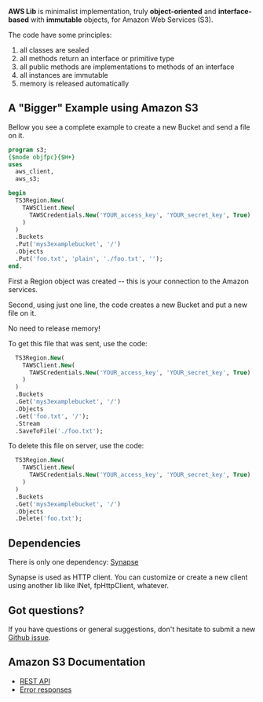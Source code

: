 **AWS Lib** is minimalist implementation, truly **object-oriented** and **interface-based** with **immutable** objects, for Amazon Web Services (S3).

The code have some principles:
 1. all classes are sealed
 2. all methods return an interface or primitive type
 3. all public methods are implementations to methods of an interface
 4. all instances are immutable
 5. memory is released automatically 

## A "Bigger" Example using Amazon S3

Bellow you see a complete example to create a new Bucket and send a file on it.

``` pascal
program s3;
{$mode objfpc}{$H+}
uses
  aws_client,
  aws_s3;

begin
  TS3Region.New(
    TAWSClient.New(
      TAWSCredentials.New('YOUR_access_key', 'YOUR_secret_key', True)
    )
  )
  .Buckets
  .Put('mys3examplebucket', '/')
  .Objects
  .Put('foo.txt', 'plain', './foo.txt', '');
end.
```

First a Region object was created -- this is your connection to the Amazon services.

Second, using just one line, the code creates a new Bucket and put a new file on it.

No need to release memory!

To get this file that was sent, use the code:

``` pascal
  TS3Region.New(
    TAWSClient.New(
      TAWSCredentials.New('YOUR_access_key', 'YOUR_secret_key', True)
    )
  )
  .Buckets
  .Get('mys3examplebucket', '/')
  .Objects
  .Get('foo.txt', '/');
  .Stream
  .SaveToFile('./foo.txt');
```

To delete this file on server, use the code:

``` pascal
  TS3Region.New(
    TAWSClient.New(
      TAWSCredentials.New('YOUR_access_key', 'YOUR_secret_key', True)
    )
  )
  .Buckets
  .Get('mys3examplebucket', '/')
  .Objects
  .Delete('foo.txt');
```

## Dependencies 

There is only one dependency: [Synapse](http://synapse.ararat.cz/doku.php/download)

Synapse is used as HTTP client.  You can customize or create a new client using another lib like lNet, fpHttpClient, whatever.

## Got questions?

If you have questions or general suggestions, don't hesitate to submit
a new [Github issue](https://github.com/mdbs99/AWS/issues/new).

## Amazon S3 Documentation
* [REST API](http://docs.aws.amazon.com/AmazonS3/latest/API/APIRest.html)
* [Error responses](http://docs.aws.amazon.com/AmazonS3/latest/API/ErrorResponses.html)
